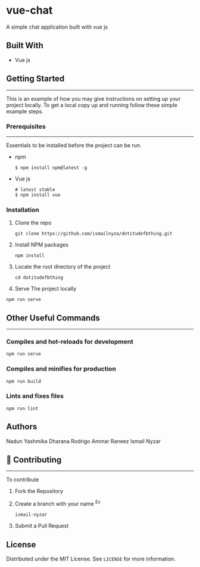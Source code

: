 # vue-chat

A simple chat application built with vue js

## Built With

- Vue js 

## Getting Started

------

This is an example of how you may give instructions on setting up your project locally. To get a local copy up and running follow these simple example steps.

### Prerequisites

------

Essentials to be installed before the project can be run.

- npm

  ```
  $ npm install npm@latest -g
  ```

- Vue js

  ```
  # latest stable
  $ npm install vue
  ```

### Installation

1. Clone the repo

   ```
   git clone https://github.com/ismailnyza/dotitudefbthing.git
   ```

2. Install NPM packages

   ```
   npm install
   ```
  

3. Locate the root directory of the project 

   ```
   cd dotitudefbthing
   ```

   
4.   Serve The project locally 

   ```
   npm run serve
   ```

## Other Useful Commands 

------

### Compiles and hot-reloads for development

```
npm run serve
```

### Compiles and minifies for production

```
npm run build
```

### Lints and fixes files

```
npm run lint
```

## Authors

Nadun Yashmika
Dharana Rodrigo
Ammar Raneez
Ismail Nyzar



## 🤝 Contributing

------

To contribute 

1. Fork the Repository

2. Create a branch with your name
   <sup>Ex</sup>  

   ```
   ismail-nyzar
   ```

3. Submit a Pull Request 

## License

Distributed under the MIT License. See `LICENSE` for more information.







